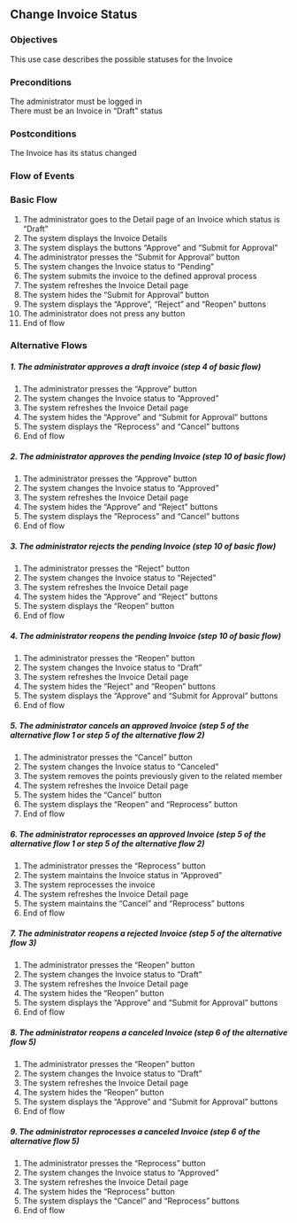 ## Change Invoice Status

### Objectives
This use case describes the possible statuses for the Invoice

### Preconditions
The administrator must be logged in  
There must be an Invoice in “Draft” status

### Postconditions
The Invoice has its status changed

### Flow of Events

### Basic Flow

1. The administrator goes to the Detail page of an Invoice which status is “Draft”
2. The system displays the Invoice Details
3. The system displays the buttons “Approve” and “Submit for Approval”
4. The administrator presses the “Submit for Approval” button
5. The system changes the Invoice status to “Pending”
6. The system submits the invoice to the defined approval process
7. The system refreshes the Invoice Detail page
8. The system hides the “Submit for Approval” button
9. The system displays the “Approve”, “Reject” and “Reopen” buttons
10. The administrator does not press any button
11. End of flow

### Alternative Flows

##### 1. The administrator approves a draft invoice (step 4 of basic flow)
   1. The administrator presses the “Approve” button
   2. The system changes the Invoice status to “Approved”
   3. The system refreshes the Invoice Detail page
   4. The system hides the “Approve” and “Submit for Approval” buttons
   5. The system displays the “Reprocess” and “Cancel” buttons
   6. End of flow

##### 2. The administrator approves the pending Invoice (step 10 of basic flow)
   1. The administrator presses the “Approve” button
   2. The system changes the Invoice status to “Approved”
   3. The system refreshes the Invoice Detail page
   4. The system hides the “Approve” and “Reject” buttons
   5. The system displays the “Reprocess” and “Cancel” buttons
   6. End of flow

##### 3. The administrator rejects the pending Invoice (step 10 of basic flow)
   1. The administrator presses the “Reject” button
   2. The system changes the Invoice status to “Rejected”
   3. The system refreshes the Invoice Detail page
   4. The system hides the “Approve” and “Reject” buttons
   5. The system displays the “Reopen” button
   6. End of flow

##### 4. The administrator reopens the pending Invoice (step 10 of basic flow)
   1. The administrator presses the “Reopen” button
   2. The system changes the Invoice status to “Draft”
   3. The system refreshes the Invoice Detail page
   4. The system hides the “Reject” and “Reopen” buttons
   5. The system displays the “Approve” and “Submit for Approval” buttons
   6. End of flow

##### 5. The administrator cancels an approved Invoice (step 5 of the alternative flow 1 or step 5 of the alternative flow 2)
   1. The administrator presses the “Cancel” button
   2. The system changes the Invoice status to “Canceled”
   3. The system removes the points previously given to the related member
   4. The system refreshes the Invoice Detail page
   5. The system hides the “Cancel” button
   6. The system displays the “Reopen” and “Reprocess” button
   7. End of flow

##### 6. The administrator reprocesses an approved Invoice (step 5 of the alternative flow 1 or step 5 of the alternative flow 2)
   1. The administrator presses the “Reprocess” button
   2. The system maintains the Invoice status in “Approved”
   3. The system reprocesses the invoice
   4. The system refreshes the Invoice Detail page
   5. The system maintains the “Cancel” and “Reprocess” buttons
   6. End of flow
   
##### 7. The administrator reopens a rejected Invoice (step 5 of the alternative flow 3)
   1. The administrator presses the “Reopen” button
   2. The system changes the Invoice status to “Draft” 
   3. The system refreshes the Invoice Detail page
   4. The system hides the “Reopen” button
   5. The system displays the “Approve” and “Submit for Approval” buttons
   6. End of flow

##### 8. The administrator reopens a canceled Invoice (step 6 of the alternative flow 5)
   1. The administrator presses the “Reopen” button
   2. The system changes the Invoice status to “Draft”
   3. The system refreshes the Invoice Detail page
   4. The system hides the “Reopen” button
   5. The system displays the “Approve” and “Submit for Approval” buttons
   6. End of flow
   
##### 9. The administrator reprocesses a canceled Invoice (step 6 of the alternative flow 5)
   1. The administrator presses the “Reprocess” button
   2. The system changes the Invoice status to “Approved”
   3. The system refreshes the Invoice Detail page
   4. The system hides the “Reprocess” button
   5. The system displays the “Cancel” and “Reprocess” buttons
   6. End of flow
